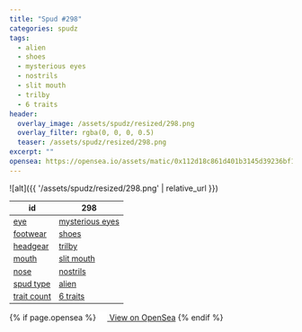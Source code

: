 ```yaml
---
title: "Spud #298"
categories: spudz
tags:
  - alien
  - shoes
  - mysterious eyes
  - nostrils
  - slit mouth
  - trilby
  - 6 traits
header:
  overlay_image: /assets/spudz/resized/298.png
  overlay_filter: rgba(0, 0, 0, 0.5)
  teaser: /assets/spudz/resized/298.png
excerpt: ""
opensea: https://opensea.io/assets/matic/0x112d18c861d401b3145d39236bf149f01e18beed/298
---
```

![alt]({{ '/assets/spudz/resized/298.png' | relative_url }})

| id | 298 |
|-|-|
| <a href="/traits/eye/#trait-type">eye</a> | <a href="/traits/eye/mysterious-eyes/1/#trait">mysterious eyes</a> |
| <a href="/traits/footwear/#trait-type">footwear</a> | <a href="/traits/footwear/shoes/1/#trait">shoes</a> |
| <a href="/traits/headgear/#trait-type">headgear</a> | <a href="/traits/headgear/trilby/1/#trait">trilby</a> |
| <a href="/traits/mouth/#trait-type">mouth</a> | <a href="/traits/mouth/slit-mouth/1/#trait">slit mouth</a> |
| <a href="/traits/nose/#trait-type">nose</a> | <a href="/traits/nose/nostrils/1/#trait">nostrils</a> |
| <a href="/traits/spud-type/#trait-type">spud type</a> | <a href="/traits/spud-type/alien/1/#trait">alien</a> |
| <a href="/traits/trait-count/#trait-type">trait count</a> | <a href="/traits/trait-count/6-traits/1/#trait">6 traits</a> |

{% if page.opensea %}
<a href="{{page.opensea}}" class="btn btn--info" onclick="window.open(this.href, '_blank'); return false;"><img src="/assets/images/opensea.svg" width="16px"><span>  View on OpenSea</span></a>
{% endif %}
